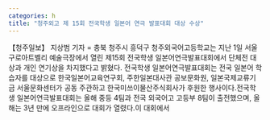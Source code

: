 ```yaml
---
categories: h
title: "청주외고 제 15회 전국학생 일본어 연극 발표대회 대상 수상"
---
```

【청주일보】 지상범 기자 = 충북 청주시 흥덕구 청주외국어고등학교는 지난 1일 서울 구로아트벨리 예술극장에서 열린 제15회 전국학생 일본어연극발표대회에서 단체전 대상과 개인 연기상을 차지했다고 밝혔다. 전국학생 일본어연극발표대회는 전국 일본어 학습자를 대상으로 한국일본어교육연구회, 주한일본대사관 공보문화원, 일본국제교류기금 서울문화센터가 공동 주관하고 한국미쓰이물산주식회사가 후원한 행사이다.전국학생 일본어연극발표대회는 올해 중등 4팀과 전국 외국어고 고등부 8팀이 출전했으며, 올해는 3년 만에 오프라인으로 대회가 열렸다.이 대회에서